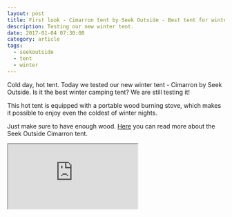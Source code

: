 ```yaml
---
layout: post
title: First look - Cimarron tent by Seek Outside - Best tent for winter camping?
description: Testing our new winter tent.
date: 2017-01-04 07:30:00
category: article
tags:
  - seekoutside
  - tent
  - winter
---
```

Cold day, hot tent. Today we tested our new winter tent - Cimarron by Seek Outside. Is it the best winter camping tent? We are still testing it!

This hot tent is equipped with a portable wood burning stove, which makes it possible to enjoy even the coldest of winter nights.

Just make sure to have enough wood. [Here](https://seekoutside.com/cimarron) you can read more about the Seek Outside Cimarron tent.

<div class="embed-responsive embed-responsive-16by9">
    <iframe class="embed-responsive-item" src="https://www.facebook.com/plugins/video.php?href=https%3A%2F%2Fwww.facebook.com%2FHikeVentures%2Fvideos%2F947527398680384%2F&show_text=0&width=560"></iframe>
</div>
<br>
